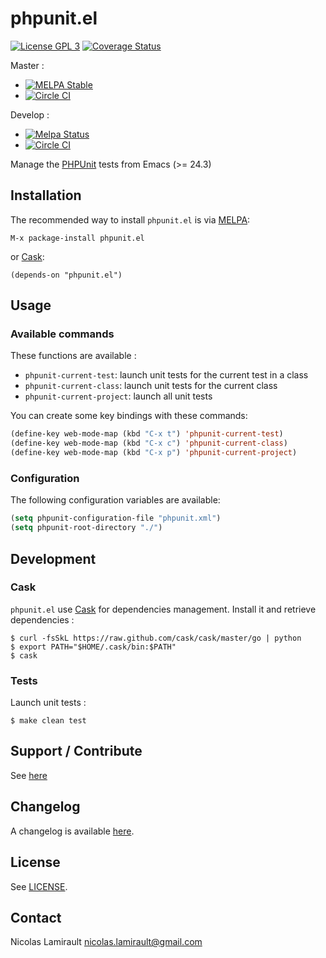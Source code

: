 # phpunit.el

[![License GPL 3][badge-license]][LICENSE]
[![Coverage Status](https://coveralls.io/repos/nlamirault/phpunit.el/badge.png)](https://coveralls.io/r/nlamirault/phpunit.el)

Master :
* [![MELPA Stable](http://stable.melpa.org/packages/phpunit-badge.svg)](http://stable.melpa.org/#/phpunit)
* [![Circle CI](https://circleci.com/gh/nlamirault/phpunit.el/tree/master.svg?style=svg)](https://circleci.com/gh/nlamirault/phpunit.el/tree/master)

Develop :
* [![Melpa Status](https://melpa.org/packages/phpunit-badge.svg)](https://melpa.org/#/phpunit)
* [![Circle CI](https://circleci.com/gh/nlamirault/phpunit.el/tree/develop.svg?style=svg)](https://circleci.com/gh/nlamirault/phpunit.el/tree/develop)

Manage the [PHPUnit][] tests from Emacs (>= 24.3)

## Installation

The recommended way to install ``phpunit.el`` is via [MELPA][]:

    M-x package-install phpunit.el

or [Cask][]:

	(depends-on "phpunit.el")


## Usage

### Available commands

These functions are available :
* `phpunit-current-test`: launch unit tests for the current test in a class
* `phpunit-current-class`: launch unit tests for the current class
* `phpunit-current-project`: launch all unit tests

You can create some key bindings with these commands:

```lisp
(define-key web-mode-map (kbd "C-x t") 'phpunit-current-test)
(define-key web-mode-map (kbd "C-x c") 'phpunit-current-class)
(define-key web-mode-map (kbd "C-x p") 'phpunit-current-project)
```

### Configuration

The following configuration variables are available:

```lisp
(setq phpunit-configuration-file "phpunit.xml")
(setq phpunit-root-directory "./")
```

## Development

### Cask

``phpunit.el`` use [Cask](https://github.com/cask/cask) for dependencies
management. Install it and retrieve dependencies :

    $ curl -fsSkL https://raw.github.com/cask/cask/master/go | python
    $ export PATH="$HOME/.cask/bin:$PATH"
    $ cask


### Tests

Launch unit tests :

    $ make clean test


## Support / Contribute

See [here](CONTRIBUTING.md)



## Changelog

A changelog is available [here](ChangeLog.md).


## License

See [LICENSE](LICENSE).


## Contact

Nicolas Lamirault <nicolas.lamirault@gmail.com>


[badge-license]: https://img.shields.io/badge/license-GPL_2-green.svg?style=flat
[LICENSE]: https://github.com/nlamirault/phpunit.el/blob/master/LICENSE

[GNU Emacs]: https://www.gnu.org/software/emacs/
[MELPA]: https://melpa.org/
[Cask]: http://cask.github.io/
[Issue tracker]: https://github.com/nlamirault/phpunit.el/issues
[PHPUnit]: http://phpunit.de
